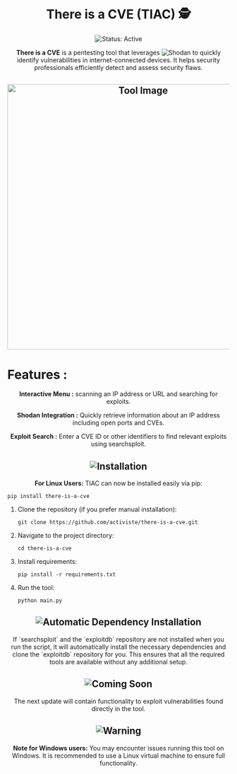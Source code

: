 <h1 align="center">
  There is a CVE (TIAC) 🕵️
</h1>
<p align="center">
  <img src="https://img.shields.io/badge/status-active-green" alt="Status: Active" />
</p>
<p align="center">
  <strong>There is a CVE</strong> is a pentesting tool that leverages 
  <img src="https://img.shields.io/badge/Shodan-%23000000.svg?style=for-the-badge&logo=shodan&logoColor=white" alt="Shodan" />
  to quickly identify vulnerabilities in internet-connected devices. It helps security professionals efficiently detect and assess security flaws.
</p>
<h2 align="center">
  <img src="https://i.ibb.co/MydBYsg/Capture-d-cran-du-2024-07-27-19-49-43.png" alt="Tool Image" width="600" />
</h2>
<h1>Features :</h1>
<p align="center"><strong>Interactive Menu :</strong> scanning an IP address or URL and searching for exploits.</p>
<p align="center"><strong>Shodan Integration :</strong> Quickly retrieve information about an IP address including open ports and CVEs.</p>
<p align="center"><strong>Exploit Search :</strong> Enter a CVE ID or other identifiers to find relevant exploits using searchsploit.</p>
<h2 align="center">
  <img src="https://img.shields.io/badge/Installation-%F0%9F%9A%80-brightgreen" alt="Installation" />
</h2>
<p align="center"><strong>For Linux Users:</strong> TIAC can now be installed easily via pip:</p>
<pre><code>pip install there-is-a-cve</code></pre>
<ol>
  <li>
    Clone the repository (if you prefer manual installation):
    <pre><code>git clone https://github.com/activiste/there-is-a-cve.git</code></pre>
  </li>
  <li>
    Navigate to the project directory:
    <pre><code>cd there-is-a-cve</code></pre>
  </li>
  <li>
    Install requirements:
    <pre><code>pip install -r requirements.txt</code></pre>
  </li>
  <li>
    Run the tool:
    <pre><code>python main.py</code></pre>
  </li>
</ol>
<h2 align="center">
  <img src="https://img.shields.io/badge/Automatic%20Dependency%20Installation-%E2%9C%85-blue" alt="Automatic Dependency Installation" />
</h2>
<p align="center">
  If `searchsploit` and the `exploitdb` repository are not installed when you run the script, it will automatically install the necessary dependencies and clone the `exploitdb` repository for you. This ensures that all the required tools are available without any additional setup.
</p>
<h2 align="center">
  <img src="https://img.shields.io/badge/Coming%20Soon-%F0%9F%93%85-orange" alt="Coming Soon" />
</h2>
<p align="center">
  The next update will contain functionality to exploit vulnerabilities found directly in the tool.
</p>
<h2 align="center">
  <img src="https://img.shields.io/badge/Warning-%F0%9F%9A%A8-red" alt="Warning" />
</h2>
<p align="center">
  <strong>Note for Windows users:</strong> You may encounter issues running this tool on Windows. It is recommended to use a Linux virtual machine to ensure full functionality.
</p>
